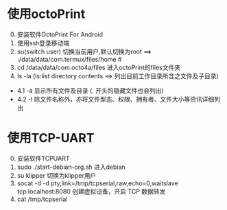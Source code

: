 
# 使用octoPrint
0. 安装软件OctoPrint For Android
1. 使用ssh登录移动端
2. su(switch user) 切换当前用户,默认切换为root ==> :/data/data/com.termux/files/home #
3. cd /data/data/com.octo4a/files 进入octoPrint的files文件夹
4. ls -la (ls:list directory contents ==> 列出目前工作目录所含之文件及子目录)
- 4.1 -a 显示所有文件及目录 (. 开头的隐藏文件也会列出)
- 4.2 -l 除文件名称外，亦将文件型态、权限、拥有者、文件大小等资讯详细列出

# 使用TCP-UART
0. 安装软件TCPUART
1. sudo ./start-debian-org.sh 进入debian
2. su klipper 切换为klipper用户
3. socat -d -d pty,link=/tmp/tcpserial,raw,echo=0,waitslave tcp:localhost:8080 创建虚拟设备，开启 TCP 数据转发
4. cat /tmp/tcpserial
